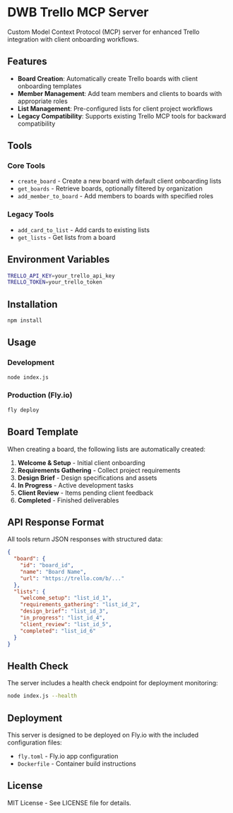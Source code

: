 # DWB Trello MCP Server

Custom Model Context Protocol (MCP) server for enhanced Trello integration with client onboarding workflows.

## Features

- **Board Creation**: Automatically create Trello boards with client onboarding templates
- **Member Management**: Add team members and clients to boards with appropriate roles
- **List Management**: Pre-configured lists for client project workflows
- **Legacy Compatibility**: Supports existing Trello MCP tools for backward compatibility

## Tools

### Core Tools

- `create_board` - Create a new board with default client onboarding lists
- `get_boards` - Retrieve boards, optionally filtered by organization
- `add_member_to_board` - Add members to boards with specified roles

### Legacy Tools

- `add_card_to_list` - Add cards to existing lists
- `get_lists` - Get lists from a board

## Environment Variables

```bash
TRELLO_API_KEY=your_trello_api_key
TRELLO_TOKEN=your_trello_token
```

## Installation

```bash
npm install
```

## Usage

### Development
```bash
node index.js
```

### Production (Fly.io)
```bash
fly deploy
```

## Board Template

When creating a board, the following lists are automatically created:

1. **Welcome & Setup** - Initial client onboarding
2. **Requirements Gathering** - Collect project requirements
3. **Design Brief** - Design specifications and assets
4. **In Progress** - Active development tasks
5. **Client Review** - Items pending client feedback
6. **Completed** - Finished deliverables

## API Response Format

All tools return JSON responses with structured data:

```json
{
  "board": {
    "id": "board_id",
    "name": "Board Name",
    "url": "https://trello.com/b/..."
  },
  "lists": {
    "welcome_setup": "list_id_1",
    "requirements_gathering": "list_id_2",
    "design_brief": "list_id_3",
    "in_progress": "list_id_4",
    "client_review": "list_id_5",
    "completed": "list_id_6"
  }
}
```

## Health Check

The server includes a health check endpoint for deployment monitoring:

```bash
node index.js --health
```

## Deployment

This server is designed to be deployed on Fly.io with the included configuration files:

- `fly.toml` - Fly.io app configuration
- `Dockerfile` - Container build instructions

## License

MIT License - See LICENSE file for details.